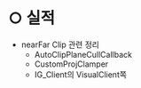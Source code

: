 # ○ 실적
- nearFar Clip 관련 정리
	- AutoClipPlaneCullCallback
	- CustomProjClamper
	- IG_Client의 VisualClient쪽